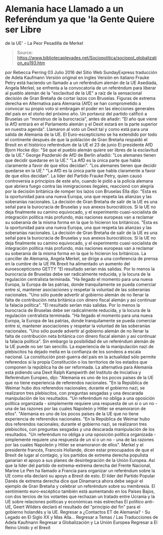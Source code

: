 # Alemania hace Llamado a un Referéndum ya que 'la Gente Quiere ser Libre 
de la UE' - La Peor Pesadilla de Merkel

> Source: https://www.bibliotecapleyades.net/Sociopolitica/sociopol_globalization_eu193.htm

por Rebecca Perring 03 Julio 2016
del Sitio Web SundayExpress
traducción de Adela Kaufmann Versión original en ingles
Versión en italiano
Frauke Petry
está haciendo un llamado a
un referéndum alemán de la UE
Asediada, Angela Merkel,
se enfrenta a la convocatoria de un referéndum
para liberar al pueblo alemán de la "esclavitud de la UE"
a raíz de la sensacional decisión de Gran Bretaña
de cortar lazos con Bruselas.
Figuras de extrema derecha en Alternativa para Alemania (AfD) se han comprometido a convocar su propio voto si embragan el poder en las elecciones generales del país en el otoño del próximo año. Un portavoz del partido calificó a Bruselas un "monstruo de la burocracia", antes de añadir:
"El año que viene la AfD entrará en el Parlamento alemán y el Dexit estará en la parte superior en nuestra agenda".
Llamaron al voto un Dexit tal y como está para una salida de Alemania de la UE. El Euro-escepticismo se ha extendido por todo el continente después de que la población de Gran Bretaña respaldó el Brexit en el histórico referéndum de la UE el 23 de junio
El presidente AfD Bjorn Hocke dijo:
"Sé que el pueblo alemán quiere ser libres de la esclavitud de la UE."
George Pazderski de AfD de Berlín añadió:
"Los alemanes tienen que decidir quedarse en la UE." "La AfD es la única parte que habla claramente a favor de que ellos decidan".
"Los alemanes tienen que decidir quedarse en la UE."
"La AfD es la única parte que habla claramente a favor de que ellos decidan".
La líder del Partido Frauke Petry, quien causó controversia a principios de este año, cuando le pidió a la policía alemana que abriera fuego contra las inmigraciones ilegales, reaccionó con alegría por la decisión británica de romper los lazos con Bruselas
Ella dijo:
"Esta es la oportunidad para una nueva Europa, una que respeta las alianzas y las soberanías nacionales. La decisión de Gran Bretaña de salir de la UE es una señal para la burocracia de Bruselas y sus anexos burocráticos. Si la UE no deja finalmente su camino equivocado, y el experimento cuasi-socialista de integración política más profundo, más naciones europeas van a reclamar su soberanía de la misma forma en la que lo hicieron los británicos.
"Esta es la oportunidad para una nueva Europa, una que respeta las alianzas y las soberanías nacionales. La decisión de Gran Bretaña de salir de la UE es una señal para la burocracia de Bruselas y sus anexos burocráticos.
Si la UE no deja finalmente su camino equivocado, y el experimento cuasi-socialista de integración política más profundo, más naciones europeas van a reclamar su soberanía de la misma forma en la que lo hicieron los británicos.
La canciller de Alemania, Angela Merkel,
se dirige a una conferencia de prensa en la cumbre de la UE
PA
Brexit ha alimentado
un aumento del euroescepticismo GETTY
"El resultado serían más salidas. Por lo menos la burocracia de Bruselas debe ser radicalmente reducida, y la locura de la regulación centralista terminada. "Ha llegado el momento para una nueva Europa, la Europa de las patrias, donde tranquilamente se pueda comerciar entre sí, mantener asociaciones y respetar la voluntad de las soberanías nacionales. "Uno sólo puede advertir al gobierno alemán de no llenar la falta de contribución neta británica con dinero fiscal alemán y así continuar la falacia política".
"El resultado serían más salidas. Por lo menos la burocracia de Bruselas debe ser radicalmente reducida, y la locura de la regulación centralista terminada. "Ha llegado el momento para una nueva Europa, la Europa de las patrias, donde tranquilamente se pueda comerciar entre sí, mantener asociaciones y respetar la voluntad de las soberanías nacionales.
"Uno sólo puede advertir al gobierno alemán de no llenar la falta de contribución neta británica con dinero fiscal alemán y así continuar la falacia política".
Sin embargo la posibilidad de un referéndum alemán de la UE puede no ser tan sencillo.
La experiencia de la manipulación nazi de plebiscitos ha dejado mella en la confianza de los sondeos a escala nacional.
La constitución post-guerra del país en la actualidad sólo permite referendos si la propia Constitución o los territorios de los estados que componen la república ha de ser reformada.
La alternativa para Alemania
está pidiendo una Dexit
Ralph Kampwirth del Instituto de Iniciativa y Referéndum Europeo, dijo:
"Alemania es uno de los pocos países de la UE que no tiene experiencia de referendos nacionales. "En la República de Weimar hubo dos referendos nacionales; durante el gobierno nazi, se realizaron tres plebiscitos, con preguntas sesgadas y una descarada manipulación de los resultados. "Un referéndum no obliga a una oposición política organizada - simplemente requiere una respuesta de un sí o un no - una de las razones por las cuales Napoleón y Hitler se enamoraron de ellos".
"Alemania es uno de los pocos países de la UE que no tiene experiencia de referendos nacionales.
"En la República de Weimar hubo dos referendos nacionales; durante el gobierno nazi, se realizaron tres plebiscitos, con preguntas sesgadas y una descarada manipulación de los resultados.
"Un referéndum no obliga a una oposición política organizada - simplemente requiere una respuesta de un sí o un no - una de las razones por las cuales Napoleón y Hitler se enamoraron de ellos".
Merkel y el presidente francés, Francois Hollande, dicen estar preocupados de que el Brexit de lugar al contagio, y los partidos de extrema derecha populista ganarían el apoyo a sus planes de desintegración de la Unión Europea.
Así que la líder del partido de extrema-extrema derecha del Frente Nacional, Marine Le Pen ha llamado a Francia para organizar un referéndum sobre la UE como ella declaró su apoyo a Brexit de esto.
El líder del Partido Popular Danés de extrema derecha dice que Dinamarca ahora debe seguir el ejemplo de Gran Bretaña y celebrar un referéndum sobre su membresía.
El sentimiento euro-escéptico también está aumentando en los Países Bajos, con dos tercios de los votantes que rechazan un tratado entre Ucrania y la UE sobre relaciones políticas y económicas más estrechas El político anti-UE, Geert Wilders declaró el resultado del "principio del fin" para el gobierno holandés y la UE.
Regresar a ¿Contactos ET de Alemania? - Su Legado en El Siglo XX y Mas Alla...
Regresar a Temas / Las Traducciones de Adela Kaufmann
Regresar a Globalización y La Unión Europea
Regresar a El Reino Unido y el Brexit
